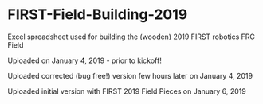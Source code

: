 # FIRST-Field-Building-2019
Excel spreadsheet used for building the (wooden) 2019 FIRST robotics FRC Field

Uploaded on January 4, 2019 - prior to kickoff!

Uploaded corrected (bug free!) version few hours later on January 4, 2019

Uploaded initial version with FIRST 2019 Field Pieces on January 6, 2019

